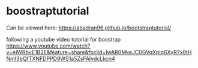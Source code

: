 # boostraptutorial
Can be viewed here: https://abadran96.github.io/bootstraptutorial/

following a youtube video tutorial for boostrap
https://www.youtube.com/watch?v=eIWRbvE1B2E&feature=share&fbclid=IwAR0MkeJC0GVqXplq6XyR7x8tHNmI3bQfTXNFDPPD9WS1a5ZsFAIvdcLkcn4
